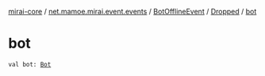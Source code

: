 [mirai-core](../../../index.md) / [net.mamoe.mirai.event.events](../../index.md) / [BotOfflineEvent](../index.md) / [Dropped](index.md) / [bot](./bot.md)

# bot

`val bot: `[`Bot`](../../../net.mamoe.mirai/-bot/index.md)